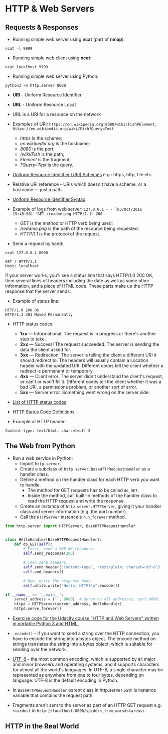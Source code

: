 # HTTP & Web Servers

## Requests & Responses

* Running simple web server using __ncat__ (part of __nmap__):

```
ncat -l 9999 
```

* Running simple web client using __ncat__:

```
ncat localhost 9999
```

* Running simple web server using Python:

```
python3 -m http.server 8000
```

* __URI__ - Uniform Resource Identifier

* __URL__ - Uniform Resource Locat

* URL is a URI for a resource on the network

* Examples of URI: ```https://en.wikipedia.org:8080/wiki/Fish#Element```, ```https://en.wikipedia.org/wiki/Fish?Query=Test```

   * _https_ is the scheme;
   * _en.wikipedia.org_ is the hostname;
   * _8080_ is the port;
   * _/wiki/Fish_ is the path;
   * _Element_ is the fragment;
   * _?Query=Test_ is the query.

* [Uniform Resource Identifier (URI) Schemes](http://www.iana.org/assignments/uri-schemes/uri-schemes.xhtml) e.g.: https, http, file etc.

* Relative URI reference - URIs which doesn't have a scheme, or a hostname — just a path. 

* [Uniform Resource Identifier Syntax](https://en.wikipedia.org/wiki/Uniform_Resource_Identifier#Syntax)

* Example of logs from web server: ```127.0.0.1 - - [03/Oct/2016 15:45:50] "GET /readme.png HTTP/1.1" 200 -```

   * _GET_ is the method or HTTP verb being used;
   * _/readme.png_ is the path of the resource being requested;
   * _HTTP/1.1_ is the protocol of the request.
   
* Send a request by hand:

```
ncat 127.0.0.1 8000 

GET / HTTP/1.1
Host: localhost
```

If your server works, you'll see a status line that says HTTP/1.0 200 OK, then several lines of headers including the date as well as some other information, and a piece of HTML code. These parts make up the HTTP response that the server sends.

* Example of status line:

```
HTTP/1.0 200 OK
HTTP/1.1 301 Moved Permanently
```

* HTTP status codes:

   * __1xx__ — Informational. The request is in progress or there's another step to take.
   * __2xx__ — Success! The request succeeded. The server is sending the data the client asked for.
   * __3xx__ — Redirection. The server is telling the client a different URI it should redirect to. The headers will usually contain a Location header with the updated URI. Different codes tell the client whether a redirect is permanent or temporary.
   * __4xx__ — Client error. The server didn't understand the client's request, or can't or won't fill it. Different codes tell the client whether it was a bad URI, a permissions problem, or another sort of error.
   * __5xx__ — Server error. Something went wrong on the server side.

* [List of HTTP status codes](https://en.wikipedia.org/wiki/List_of_HTTP_status_codes)

* [HTTP Status Code Definitions](https://www.w3.org/Protocols/rfc2616/rfc2616-sec10.html)

* Example of HTTP header:

```
Content-type: text/html; charset=utf-8
```

## The Web from Python

* Run a web service in Python:
   * Import ```http.server```.
   * Create a subclass of ```http.server.BaseHTTPRequestHandler``` as a handler class.
   * Define a method on the handler class for each HTTP verb you want to handle.
      * The method for GET requests has to be called ```do_GET```.
      * Inside the method, call built-in methods of the handler class to read the HTTP request and write the response.
   * Create an instance of ```http.server.HTTPServer```, giving it your handler class and server information (e.g. the port number).
   * Call the ```HTTPServer``` instance's ```run_forever``` method.
   
```python
from http.server import HTTPServer, BaseHTTPRequestHandler


class HelloHandler(BaseHTTPRequestHandler):
    def do_GET(self):
        # First, send a 200 OK response.
        self.send_response(200)

        # Then send headers.
        self.send_header('Content-type', 'text/plain; charset=utf-8')
        self.end_headers()

        # Now, write the response body.
        self.wfile.write("Hello, HTTP!\n".encode())

if __name__ == '__main__':
    server_address = ('', 8000)  # Serve on all addresses, port 8000.
    httpd = HTTPServer(server_address, HelloHandler)
    httpd.serve_forever()
```

* [Exercise code for the Udacity course "HTTP and Web Servers" written in portable Python 3 and HTML.](https://github.com/udacity/course-ud303)

* ```.encode()``` - if you want to send a string over the HTTP connection, you have to encode the string into a bytes object. The encode method on strings translates the string into a bytes object, which is suitable for sending over the network. 

* [UTF-8](https://en.wikipedia.org/wiki/UTF-8) - the most common encoding, which is supported by all major and minor browsers and operating systems, and it supports characters for almost all the world's languages. In UTF-8, a single character may be represented as anywhere from one to four bytes, depending on language. UTF-8 is the default encoding in Python. 

* In ```BaseHTTPRequestHandler``` parent class in http.server ```path``` is instance variable that contains the request path.

* Fragments aren't sent to the server as part of an HTTP GET request e.g. ```stardust``` in ```http://localhost:8000/spiders_from_mars#stardust```.

## HTTP in the Real World
